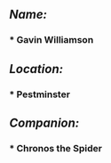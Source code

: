 ## *Name:*
### * Gavin Williamson

## *Location:*
### * Pestminster

## *Companion:*
### * Chronos the Spider
